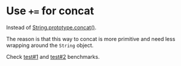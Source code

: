 # Use `+=` for concat

Instead of [String.prototype.concat()](https://developer.mozilla.org/en-US/docs/Web/JavaScript/Reference/Global_Objects/String/concat).

The reason is that this way to concat is more primitive and need less wrapping around the `String` object.

Check [test#1](https://jsperf.com/concat-vs-plus-vs-join) and [test#2](https://jsperf.com/string-concat-fast/17) benchmarks.
